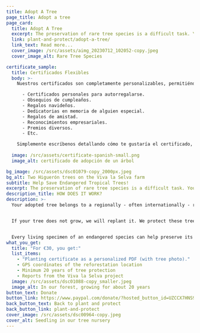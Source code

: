 ```yaml
---
title: Adopt A Tree
page_title: Adopt a tree
page_card:
  title: Adopt A Tree
  excerpt: The preservation of rare tree species is a difficult task. Your support can make a difference.
  link: plant-and-protect/adopt-a-tree/
  link_text: Read more...
  cover_image: /src/assets/aimg_20230712_102052-copy.jpeg
  cover_image_alt: Rare Tree Species

certificate_sample:
  title: Certificados Flexibles
  body: >-
    Nuestros certificados son completamente personalizables, permitiéndote adaptarlos a cualquier ocasión o intención. Algunos ejemplos incluyen:

      - Certificados personales para autorregalarse.
      - Obsequios de cumpleaños.
      - Regalos navideños.
      - Dedicatorias en memoria de alguien especial.
      - Regalos de amistad.
      - Reconocimientos empresariales.
      - Premios diversos.
      - Etc.

    Simplemente escríbenos detallando cómo te gustaría el certificado, y nos esforzaremos al máximo por adaptarlo a tus preferencias. ¡Estamos aquí para crear una experiencia personalizada para ti!
  
  image: /src/assets/certificate-spanish-small.png
  image_alt: certificado de adopción de un árbol

bg_image: /src/assets/dsc01079-copy_2000px.jpeg
bg_alt: Two Higuerón trees on the Viva la Selva farm
subtitle: Help Save Endangered Tropical Trees!
excerpt: The preservation of rare tree species is a difficult task. Your support can make a difference.
description_title: HOW DOES IT WORK?
description: >-
  Your adopted tree belongs to a regionally - often internationally - rare species. We plant it together with other native tree species in a biodiverse ecosystem, providing a home to many animals and plants. This system not only stores carbon more efficiently than monoculture plantations but also offers better living conditions for the trees (soil quality, pest resistance, etc.).


  If your tree does not grow, we will replant it. We protect these trees for at least 20 years.


  Every living specimen of an endangered species can help preserve its kind for the region and the world.
what_you_get:
  title: "For €30, you get:"
  list_items:
    - "Planting certificate as a personalized PDF (with tree photo)."
    - GPS coordinates of the reforestation location
    - Minimum 20 years of tree protection
    - Reports from the Viva la Selva project
  image: /src/assets/dsc01088-copy_smaller.jpeg
  image_alt: In our forest, growing for about 20 years
button_text: Donate
button_link: https://www.paypal.com/donate/?hosted_button_id=UZCCX7HNS9HS8
back_button_text: Back to plant and protect
back_button_link: plant-and-protect
cover_image: /src/assets/dsc00964-copy.jpeg
cover_alt: Seedling in our tree nursery
---
```

